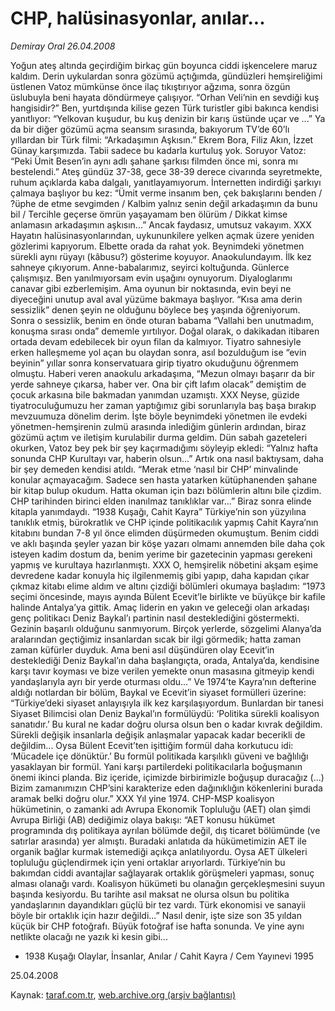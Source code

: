 # CHP, halüsinasyonlar, anılar...

*Demiray Oral 26.04.2008*

<div class="yazi">Yoğun ateş altında geçirdiğim birkaç gün boyunca ciddi işkencelere maruz kaldım. Derin uykulardan sonra gözümü açtığımda, gündüzleri hemşireliğimi üstlenen Vatoz mümkünse önce ilaç tıkıştırıyor ağzıma, sonra özgün üslubuyla beni hayata döndürmeye çalışıyor. “Orhan Veli’nin en sevdiği kuş hangisidir?” Ben, yurtdışında kilise gezen Türk turistler gibi bakınca kendisi yanıtlıyor: “Yelkovan kuşudur, bu kuş denizin bir karış üstünde uçar ve ...” 
Ya da bir diğer gözümü açma seansım sırasında, bakıyorum TV’de 60’lı yıllardan bir Türk filmi: “Arkadaşımın Aşkısın.” Ekrem Bora, Filiz Akın, İzzet Günay karşımızda. Tabii sadece bu kadarla kurtuluş yok. Soruyor Vatoz: “Peki Ümit Besen’in aynı adlı şahane şarkısı filmden önce mi, sonra mı bestelendi.” Ateş gündüz 37-38, gece 38-39 derece civarında seyretmekte, ruhum açıklarda kaba dalgalı, yanıtlayamıyorum. İnternetten indirdiği şarkıyı çalmaya başlıyor bu kez: “Ümit verme insanım ben, çek bakışlarını benden / ?üphe de etme sevgimden / Kalbim yalnız senin değil arkadaşımın da bunu bil / Tercihle geçerse ömrün yaşayamam ben ölürüm / Dikkat kimse anlamasın arkadaşımın aşkısın...” Ancak faydasız, umutsuz vakayım. 
XXX
Hayatın halüsinasyonlarından, uykununkilere yelken açmak üzere yeniden gözlerimi kapıyorum. Elbette orada da rahat yok. Beynimdeki yönetmen sürekli aynı rüyayı (kâbusu?) gösterime koyuyor. Anaokulundayım. İlk kez sahneye çıkıyorum. Anne-babalarımız, seyirci koltuğunda. Günlerce çalışmışız. Ben yanılmıyorsam evin uşağını oynuyorum. Diyaloglarımı canavar gibi ezberlemişim. Ama oyunun bir noktasında, evin beyi ne diyeceğini unutup aval aval yüzüme bakmaya başlıyor. “Kısa ama derin sessizlik” denen şeyin ne olduğunu böylece beş yaşında öğreniyorum. Sonra o sessizlik, benim en önde oturan babama “Vallahi ben unutmadım, konuşma sırası onda” dememle yırtılıyor. Doğal olarak, o dakikadan itibaren ortada devam edebilecek bir oyun filan da kalmıyor. Tiyatro sahnesiyle erken halleşmeme yol açan bu olaydan sonra, asıl bozulduğum ise “evin beyinin” yıllar sonra konservatuara girip tiyatro okuduğunu öğrenmem olmuştu. Haberi veren anaokulu arkadaşıma, “Mezun olmayı başarır da bir yerde sahneye çıkarsa, haber ver. Ona bir çift lafım olacak” demiştim de çocuk arkasına bile bakmadan yanımdan uzamıştı.
XXX
Neyse, güzide tiyatroculuğumuzu her zaman yaptığımız gibi sorunlarıyla baş başa bırakıp mevzuumuza dönelim derim.
İşte böyle beynimdeki yönetmen ile evdeki yönetmen-hemşirenin zulmü arasında inlediğim günlerin ardından, biraz gözümü açtım ve iletişim kurulabilir durma geldim. Dün sabah gazeteleri okurken, Vatoz bey pek bir şey kaçırmadığımı söyleyip ekledi: “Yalnız hafta sonunda CHP Kurultayı var, haberin olsun...” Artık ona nasıl baktıysam, daha bir şey demeden kendisi atıldı. “Merak etme ‘nasıl bir CHP’ minvalinde konular açmayacağım. Sadece sen hasta yatarken kütüphanenden şahane bir kitap bulup okudum. Hatta okuman için bazı bölümlerin altını bile çizdim. CHP tarihinden birinci elden inanılmaz tanıklıklar var...” Biraz sonra elinde kitapla yanımdaydı. “1938 Kuşağı, Cahit Kayra” 
Türkiye’nin son yüzyılına tanıklık etmiş, bürokratlık ve CHP içinde politikacılık yapmış Cahit Kayra’nın kitabını bundan 7-8 yıl önce elimden düşürmeden okumuştum. Benim ciddi ve aklı başında şeyler yazan bir köşe yazarı olmamı annemden bile daha çok isteyen kadim dostum da, benim yerime bir gazetecinin yapması gerekeni yapmış ve kurultaya hazırlanmıştı. 
XXX
O, hemşirelik nöbetini akşam eşime devredene kadar konuyla hiç ilgilenmemiş gibi yapıp, daha kapıdan çıkar çıkmaz kitabı elime aldım ve altını çizdiği bölümleri okumaya başladım: 
“1973 seçimi öncesinde, mayıs ayında Bülent Ecevit’le birlikte ve büyükçe bir kafile halinde Antalya’ya gittik. Amaç liderin en yakın ve geleceği olan arkadaşı genç politikacı Deniz Baykal’ı partinin nasıl desteklediğini göstermekti. Gezinin başarılı olduğunu sanmıyorum. Birçok yerlerde, sözgelimi Alanya’da aralarından geçtiğimiz insanlardan sıcak bir ilgi görmedik; hatta zaman zaman küfürler duyduk. Ama beni asıl düşündüren olay Ecevit’in desteklediği Deniz Baykal’ın daha başlangıçta, orada, Antalya’da, kendisine karşı tavır koyması ve bize verilen yemekte onun masasına gitmeyip kendi yandaşlarıyla ayrı bir yerde oturması oldu...” 
Ve 1974’te Kayra’nın defterine aldığı notlardan bir bölüm, Baykal ve Ecevit’in siyaset formülleri üzerine:
“Türkiye’deki siyaset anlayışıyla ilk kez karşılaşıyordum. Bunlardan bir tanesi Siyaset Bilimcisi olan Deniz Baykal’ın formülüydü: ‘Politika sürekli koalisyon sanatıdır.’ Bu kural ne kadar doğru olursa olsun ben o kadar kıvrak değildim. Sürekli değişik insanlarla değişik anlaşmalar yapacak kadar becerikli de değildim... Oysa Bülent Ecevit’ten işittiğim formül daha korkutucu idi: ‘Mücadele içe dönüktür.’ Bu formül politikada karşılıklı güveni ve bağlılığı yasaklayan bir formül. Yani karşı partilerdeki politikacılarla boğuşmanın önemi ikinci planda. Biz içeride, içimizde birbirimizle boğuşup duracağız (...) Bizim zamanımızın CHP’sini karakterize eden dağınıklığın kökenlerini burada aramak belki doğru olur.”
XXX
Yıl yine 1974. CHP-MSP koalisyon hükümetinin, o zamanki adı Avrupa Ekonomik Topluluğu (AET) olan şimdi Avrupa Birliği (AB) dediğimiz olaya bakışı:
“AET konusu hükümet programında dış politikaya ayrılan bölümde değil, dış ticaret bölümünde (ve satırlar arasında) yer almıştı. Buradaki anlatıda da hükümetimizin AET ile organik bağlar kurmak istemediği açıkça anlatılıyordu. Oysa AET ülkeleri topluluğu güçlendirmek için yeni ortaklar arıyorlardı. Türkiye’nin bu bakımdan ciddi avantajlar sağlayarak ortaklık görüşmeleri yapması, sonuç alması olanağı vardı. Koalisyon hükümeti bu olanağın gerçekleşmesini suyun başında kesiyordu. Bu tarihte asıl maksat ne olursa olsun bu politika yandaşlarının dayandıkları güçlü bir tez vardı. Türk ekonomisi ve sanayii böyle bir ortaklık için hazır değildi...”
Nasıl denir, işte size son 35 yıldan küçük bir CHP fotoğrafı. Büyük fotoğraf ise hafta sonunda. Ve yine aynı netlikte olacağı ne yazık ki kesin gibi...

* 1938 Kuşağı Olaylar, İnsanlar, Anılar / Cahit Kayra / Cem Yayınevi 1995

25.04.2008</div>

Kaynak: [taraf.com.tr](m), [web.archive.org (arşiv bağlantısı)](http://web.archive.org/web/20101201091131/http://taraf.com.tr/demiray-oral/makale-chp-halusinasyonlar-anilar.htm)
